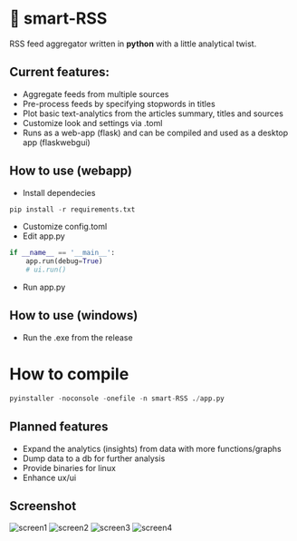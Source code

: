 # 📰 smart-RSS

RSS feed aggregator written in **python** with a little analytical twist. 

## Current features:

- Aggregate feeds from multiple sources
- Pre-process feeds by specifying stopwords in titles
- Plot basic text-analytics from the articles summary, titles and sources
- Customize look and settings via .toml
- Runs as a web-app (flask) and can be compiled and used as a desktop app (flaskwebgui)

## How to use (webapp)
- Install dependecies
```python
pip install -r requirements.txt
```
- Customize config.toml
- Edit app.py
```python
if __name__ == '__main__':
    app.run(debug=True)
    # ui.run()
```
- Run app.py

## How to use (windows)
- Run the .exe from the release

# How to compile
```python
pyinstaller -noconsole -onefile -n smart-RSS ./app.py
```

## Planned features
- Expand the analytics (insights) from  data with more functions/graphs
- Dump data to a db for further analysis
- Provide binaries for linux
- Enhance ux/ui


## Screenshot
![screen1](https://github.com/raphael2692/smart-RSS/tree/master/screen/screen1.png?raw=true)
![screen2](https://github.com/raphael2692/smart-RSS/tree/master/screen/screen2.png?raw=true)
![screen3](https://github.com/raphael2692/smart-RSS/tree/master/screen/screen3.png?raw=true)
![screen4](https://github.com/raphael2692/smart-RSS/tree/master/screen/screen4.png?raw=true)

